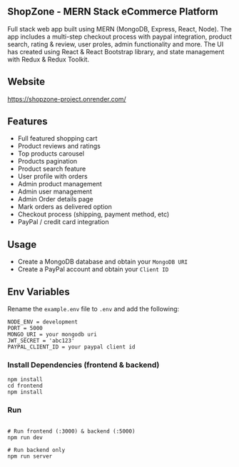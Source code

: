 ## ShopZone - MERN Stack eCommerce Platform

Full stack web app built using MERN (MongoDB, Express, React,
Node). The app includes a multi-step checkout process with paypal
integration, product search, rating & review, user proles, admin
functionality and more. The UI has created using React & React
Bootstrap library, and state management with Redux & Redux Toolkit.

## Website

https://shopzone-project.onrender.com/

## Features

- Full featured shopping cart
- Product reviews and ratings
- Top products carousel
- Products pagination
- Product search feature
- User profile with orders
- Admin product management
- Admin user management
- Admin Order details page
- Mark orders as delivered option
- Checkout process (shipping, payment method, etc)
- PayPal / credit card integration

## Usage

- Create a MongoDB database and obtain your `MongoDB URI`
- Create a PayPal account and obtain your `Client ID`

## Env Variables

Rename the `example.env` file to `.env` and add the following:

```
NODE_ENV = development
PORT = 5000
MONGO_URI = your mongodb uri
JWT_SECRET = 'abc123'
PAYPAL_CLIENT_ID = your paypal client id
```

### Install Dependencies (frontend & backend)

```
npm install
cd frontend
npm install
```

### Run

```

# Run frontend (:3000) & backend (:5000)
npm run dev

# Run backend only
npm run server
```
